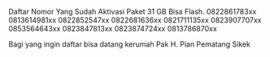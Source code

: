 Daftar Nomor Yang Sudah Aktivasi Paket 31 GB Bisa Flash. 
0822861783xx
0813614981xx
0822852547xx
0822681636xx
0821711135xx
0823907707xx
0853564643xx
0823847813xx
0823874724xx
0813786870xx

Bagi yang ingin daftar bisa datang kerumah Pak H. Pian Pematang Sikek
